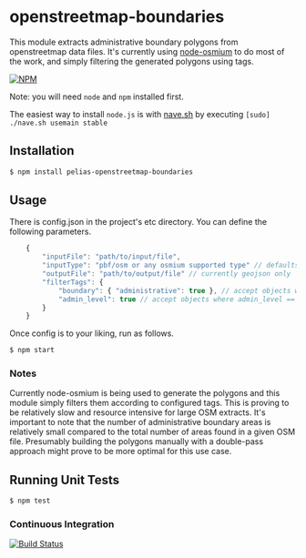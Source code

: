 # openstreetmap-boundaries

This module extracts administrative boundary polygons from openstreetmap data files.
It's currently using [node-osmium](https://github.com/osmcode/node-osmium) to do most of the work, and simply filtering
the generated polygons using tags.

[![NPM](https://nodei.co/npm/pelias-openstreetmap-boundaries.png)](https://nodei.co/npm/pelias-openstreetmap-boundaries/)

Note: you will need `node` and `npm` installed first.

The easiest way to install `node.js` is with [nave.sh](https://github.com/isaacs/nave) by executing `[sudo] ./nave.sh usemain stable`


## Installation

```bash
$ npm install pelias-openstreetmap-boundaries
```

## Usage

There is config.json in the project's etc directory. You can define the following parameters.

```javascript
    {
        "inputFile": "path/to/input/file",
        "inputType": "pbf/osm or any osmium supported type" // defaults to "pbf"
        "outputFile": "path/to/output/file" // currently geojson only
        "filterTags": {
            "boundary": { "administrative": true }, // accept objects where boundary == administrative
            "admin_level": true // accept objects where admin_level == <any>
        }
    }
```

Once config is to your liking, run as follows.

```bash
$ npm start
```

### Notes

Currently node-osmium is being used to generate the polygons and this module simply filters them
according to configured tags. This is proving to be relatively slow and resource intensive for
large OSM extracts. It's important to note that the number of administrative boundary areas
is relatively small compared to the total number of areas found in a given OSM file.
Presumably building the polygons manually with a double-pass approach might prove to be
more optimal for this use case.


## Running Unit Tests

```bash
$ npm test
```


### Continuous Integration

[![Build Status](https://travis-ci.org/pelias/openstreetmap-boundaries.svg?branch=master)](https://travis-ci.org/pelias/openstreetmap-boundaries)

